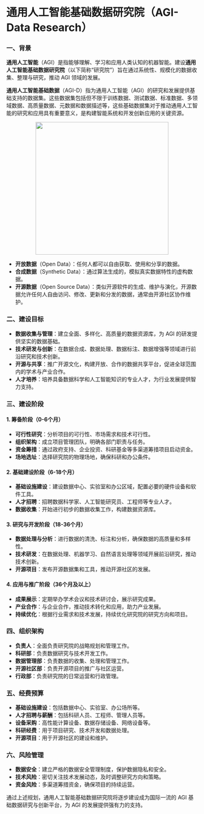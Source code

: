 # 通用人工智能基础数据研究院（AGI-Data Research）

### 一、背景
**通用人工智能**（AGI）是指能够理解、学习和应用人类认知的机器智能。建设**通用人工智能基础数据研究院**（以下简称“研究院”）旨在通过系统性、规模化的数据收集、整理与研究，推动 AGI 领域的发展。

**通用人工智能基础数据**（AGI-D）指为通用人工智能（AGI）的研究和发展提供基础支持的数据集。这些数据集包括但不限于训练数据、测试数据、标准数据、多领域数据、高质量数据、元数据和数据描述等，这些基础数据集对于推动通用人工智能的研究和应用具有重要意义，是构建智能系统和开发创新应用的关键资源。

<div align=center>
<img src="https://github.com/user-attachments/assets/7d8e60b5-d0e2-45f6-adaa-5b7ad187d8ce" width="350px">
</div>

- **开放数据**（Open Data）：任何人都可以自由获取、使用和分享的数据。
- **合成数据**（Synthetic Data）：通过算法生成的，模拟真实数据特性的虚构数据。
- **开源数据**（Open Source Data）：类似开源软件的生成、维护与演化，开源数据允许任何人自由访问、修改、更新和分发的数据，通常由开源社区协作维护。

### 二、建设目标
- **数据收集与管理**：建立全面、多样化、高质量的数据资源库，为 AGI 的研发提供坚实的数据基础。
- **技术研发与创新**：在数据合成、数据处理、数据标注、数据增强等领域进行前沿研究和技术创新。
- **开源与共享**：推广开源文化，构建开放、合作的数据共享平台，促进全球范围内的学术与产业合作。
- **人才培养**：培养具备数据科学和人工智能知识的专业人才，为行业发展提供智力支持。

### 三、建设阶段
#### 1. 筹备阶段（0-6个月）
- **可行性研究**：分析项目的可行性、市场需求和技术可行性。
- **组织架构**：成立项目管理团队，明确各部门职责与任务。
- **资金筹措**：通过政府支持、企业投资、科研基金等多渠道筹措项目启动资金。
- **场地选址**：选择研究院的物理场地，确保科研和办公条件。

#### 2. 基础建设阶段（6-18个月）
- **基础设施建设**：建设数据中心、实验室和办公区域，配置必要的硬件设备和软件工具。
- **人才招聘**：招聘数据科学家、人工智能研究员、工程师等专业人才。
- **数据收集**：开始进行初步的数据收集工作，构建数据资源库。

#### 3. 研究与开发阶段（18-36个月）
- **数据处理与分析**：进行数据的清洗、标注和分析，确保数据的高质量和多样性。
- **技术研发**：在数据处理、机器学习、自然语言处理等领域开展前沿研究，推动技术创新。
- **开源项目**：发布开源数据集和工具，推动开源社区的发展。

#### 4. 应用与推广阶段（36个月及以上）
- **成果展示**：定期举办学术会议和技术研讨会，展示研究成果。
- **产业合作**：与企业合作，推动技术转化和应用，助力产业发展。
- **持续优化**：根据行业需求和技术发展，持续优化研究院的研究方向和项目。

### 四、组织架构

- **负责人**：全面负责研究院的战略规划和管理工作。
- **科研部**：负责数据研究与技术开发工作。
- **数据管理部**：负责数据的收集、处理和管理工作。
- **开源社区部**：负责开源项目的推广与社区运营。
- **行政部**：负责研究院的日常运营和行政管理。

### 五、经费预算

- **基础设施建设**：包括数据中心、实验室、办公场所等。
- **人才招聘与薪酬**：包括科研人员、工程师、管理人员等。
- **设备采购**：高性能计算设备、数据存储设备、网络设备等。
- **科研经费**：用于项目研究、技术开发和数据处理。
- **开源项目**：用于开源社区的建设和维护。

### 六、风险管理

- **数据安全**：建立严格的数据安全管理制度，保护数据隐私和安全。
- **技术风险**：密切关注技术发展动态，及时调整研究方向和策略。
- **资金风险**：多渠道筹措资金，确保项目的持续运营。

通过上述规划，通用人工智能基础数据研究院将逐步建设成为国际一流的 AGI 基础数据研究与创新平台，为 AGI 的发展提供强有力的支持。
